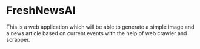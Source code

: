 # FreshNewsAI
This is a web application which will be able to generate a simple image and a news article based on current events with the help of web crawler and scrapper.
